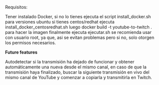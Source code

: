 Requisitos:

Tener instalado Docker, si no lo tienes ejecuta el script install_docker.sh para versiones ubuntu
si tienes centos/redhat ejecuta install_docker_centosredhat.sh
luego docker build -t youtube-to-twitch .
para hacer la imagen
finalmente ejecuta ejecutar.sh
se recomienda usar con usuario root, ya que, asi se evitan problemas pero si no, solo otorgen los permisos necesarios.

**Future features**

Autodetectar si la transmisión ha dejado de funcionar y obtener automáticamente una nueva desde el mismo canal, en caso de que la transmisión haya finalizado, buscar la siguiente transmisión en vivo del mismo canal de YouTube y comenzar a copiarla y transmitirla en Twitch.
